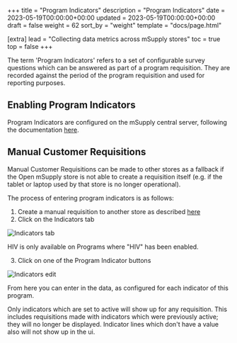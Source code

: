 +++
title = "Program Indicators"
description = "Program Indicators"
date = 2023-05-19T00:00:00+00:00
updated = 2023-05-19T00:00:00+00:00
draft = false
weight = 62
sort_by = "weight"
template = "docs/page.html"

[extra]
lead = "Collecting data metrics across mSupply stores"
toc = true
top = false
+++

The term 'Program Indicators' refers to a set of configurable survey questions which can be answered as part of a program requisition. They are recorded against the period of the program requisition and used for reporting purposes.

## Enabling Program Indicators

Program Indicators are configured on the mSupply central server, following the documentation [here](https://docs.msupply.org.nz/items:programs#adding_indicators_to_a_program).

## Manual Customer Requisitions

Manual Customer Requisitions can be made to other stores as a fallback if the Open mSupply store is not able to create a requisition itself (e.g. if
the tablet or laptop used by that store is no longer operational).

The process of entering program indicators is as follows:

1. Create a manual requisition to another store as described [here](/docs/distribution/requisitions/#manual-requisition)
2. Click on the Indicators tab

![Indicators tab](/docs/programs/images/indicators.png)

<div class='note'>
HIV is only available on Programs where "HIV" has been enabled.
</div>

3. Click on one of the Program Indicator buttons

![Indicators edit](/docs/programs/images/indicators_edit.png)

From here you can enter in the data, as configured for each indicator of this program.

<div class='note'>
    Only indicators which are set to active will show up for any requisition. This includes requisitions made with indicators which were previously active; they will no longer be displayed.
    Indicator lines which don't have a value also will not show up in the ui.
</div>
